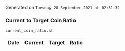 Generated on `Tuesday 28-September-2021 at 02:31:32`

### Current to Target Coin Ratio
`current_coin_ratio.sh`

Date|Current|Target|Ratio
---|---|---|---
